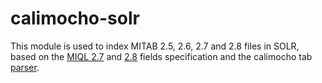 # calimocho-solr

This module is used to index MITAB 2.5, 2.6, 2.7 and 2.8 files in SOLR, based on the [MIQL 2.7](http://psicquic.github.io/MiqlReference27.html) and [2.8](http://psicquic.github.io/MiqlReference28.html) fields specification and the calimocho tab [parser](https://github.com/MICommunity/psimi/tree/master/calimocho-tab).

